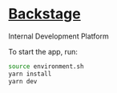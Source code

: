 # [Backstage](https://backstage.io)

Internal Development Platform

To start the app, run:

```sh
source environment.sh
yarn install
yarn dev
```
